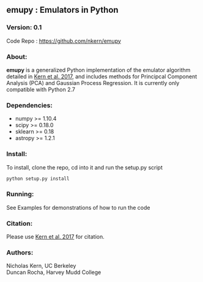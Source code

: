 ## emupy : Emulators in Python

### Version: 0.1
Code Repo : https://github.com/nkern/emupy

### About:
**emupy** is a generalized Python implementation of the emulator algorithm detailed in [Kern et al. 2017](https://arxiv.org/abs/1705.04688),
and includes methods for Principcal Component Analysis (PCA) and Gaussian Process Regression. It is currently
only compatible with Python 2.7

### Dependencies:
- numpy >= 1.10.4
- scipy >= 0.18.0
- sklearn >= 0.18
- astropy >= 1.2.1

### Install:
To install, clone the repo, cd into it and run the setup.py script
```bash
python setup.py install
```

### Running:
See Examples for demonstrations of how to run the code

### Citation:
Please use [Kern et al. 2017](https://arxiv.org/abs/1705.04688) for citation.

### Authors:
Nicholas Kern, UC Berkeley
<br>
Duncan Rocha, Harvey Mudd College
